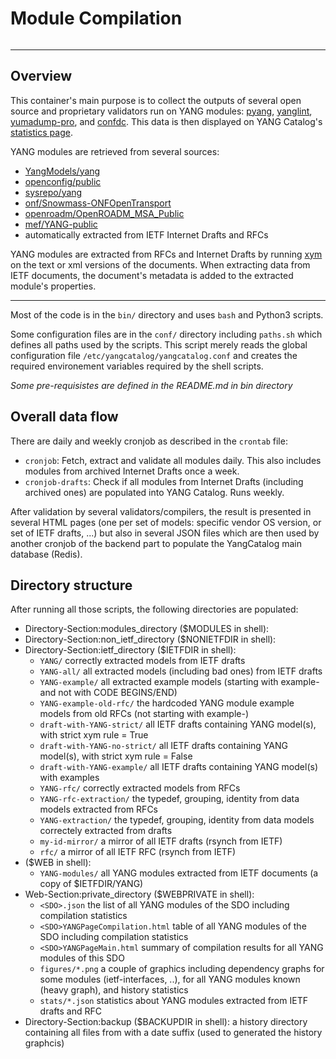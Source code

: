 # Module Compilation

<img src=".github/images/coverage.svg" alt="">

---

## Overview
This container's main purpose is to collect the outputs of several open source and proprietary validators run on YANG modules: [pyang](https://github.com/mbj4668/pyang), [yanglint](https://github.com/CESNET/libyang), [yumadump-pro](https://www.yumaworks.com/tools/yang-compiler/), and [confdc](https://www.tail-f.com/management-agent/). This data is then displayed on YANG Catalog's [statistics page](https://yangcatalog.org/private-page).

YANG modules are retrieved from several sources:
- [YangModels/yang](https://github.com/YangModels/yang)
- [openconfig/public](https://github.com/openconfig/public)
- [sysrepo/yang](https://github.com/sysrepo/yang)
- [onf/Snowmass-ONFOpenTransport](https://github.com/OpenNetworkingFoundation/Snowmass-ONFOpenTransport)
- [openroadm/OpenROADM_MSA_Public](https://github.com/OpenROADM/OpenROADM_MSA_Public)
- [mef/YANG-public](https://github.com/MEF-GIT/YANG-public)
- automatically extracted from IETF Internet Drafts and RFCs

YANG modules are extracted from RFCs and Internet Drafts by running [xym](https://github.com/xym-tool/xym) on the text or xml versions of the documents.
When extracting data from IETF documents, the document's metadata is added to the extracted module's properties.

---

Most of the code is in the `bin/` directory and uses `bash` and Python3 scripts.

Some configuration files are in the `conf/` directory including `paths.sh` which defines all paths used by the scripts. This script merely reads the global configuration file `/etc/yangcatalog/yangcatalog.conf` and creates the required environement variables required by the shell scripts.

*Some pre-requisistes are defined in the README.md in bin directory*

## Overall data flow

There are daily and weekly cronjob as described in the `crontab` file:
- `cronjob`: Fetch, extract and validate all modules daily. This also includes modules from archived Internet Drafts once a week.
- `cronjob-drafts`: Check if all modules from Internet Drafts (including archived ones) are populated into YANG Catalog. Runs weekly.

After validation by several validators/compilers, the result is presented in several HTML pages (one per set of models: specific vendor OS version, or set of IETF drafts, ...) but also in several JSON files which are then used by another cronjob of the backend part to populate the YangCatalog main database (Redis). 

## Directory structure

After running all those scripts, the following directories are populated:

- Directory-Section:modules_directory ($MODULES in shell):
- Directory-Section:non_ietf_directory ($NONIETFDIR in shell):
- Directory-Section:ietf_directory ($IETFDIR in shell):
  - `YANG/` correctly extracted models from IETF drafts
  - `YANG-all/` all extracted models (including bad ones) from IETF drafts
  - `YANG-example/` all extracted example models (starting with example- and not with CODE BEGINS/END)
  - `YANG-example-old-rfc/` the hardcoded YANG module example models from old RFCs (not starting with example-)
  - `draft-with-YANG-strict/` all IETF drafts containing YANG model(s), with strict xym rule = True
  - `draft-with-YANG-no-strict/` all IETF drafts containing YANG model(s), with strict xym rule = False
  - `draft-with-YANG-example/` all IETF drafts containing YANG model(s) with examples
  - `YANG-rfc/` correctly extracted models from RFCs
  - `YANG-rfc-extraction/` the typedef, grouping, identity from data models extracted from RFCs
  - `YANG-extraction/` the typedef, grouping, identity from data models correctely extracted from drafts
  - `my-id-mirror/` a mirror of all IETF drafts (rsynch from IETF)
  - `rfc/` a mirror of all IETF RFC (rsynch from IETF)
- ($WEB in shell):
  - `YANG-modules/` all YANG modules extracted from IETF documents (a copy of $IETFDIR/YANG)
- Web-Section:private_directory ($WEBPRIVATE in shell):
  - `<SDO>.json` the list of all YANG modules of the SDO including compilation statistics
  - `<SDO>YANGPageCompilation.html` table of all YANG modules of the SDO including compilation statistics
  - `<SDO>YANGPageMain.html` summary of compilation results for all YANG modules of this SDO
  - `figures/*.png` a couple of graphics including dependency graphs for some modules (ietf-interfaces, ..), for all YANG modules known (heavy graph), and history statistics
  - `stats/*.json` statistics about YANG modules extracted from IETF drafts and RFC 
- Directory-Section:backup ($BACKUPDIR in shell): a history directory containing all files from <SDO> with a date suffix (used to generated the history graphcis)

